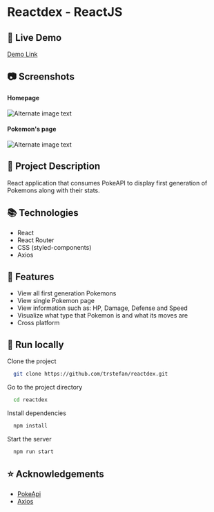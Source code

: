
# Reactdex - ReactJS

## :link:	Live Demo 

[Demo Link](https://trstefan.github.io/reactdex/#/)

## 📷 Screenshots

#### Homepage
![Alternate image text](https://i.ibb.co/SNJr7tq/reactdext-Front.png)

#### Pokemon's page
![Alternate image text](https://i.ibb.co/m4K4KZd/reactdex-Singe.png)

## 📝 Project Description

React application that consumes PokeAPI to display first generation of Pokemons along with their stats.

## 📚 Technologies

  - React
  - React Router
  - CSS (styled-components)
  - Axios

## 🎯 Features
  - View all first generation Pokemons
  - View single Pokemon page
  - View information such as: HP, Damage, Defense and Speed
  - Visualize what type that Pokemon is and what its moves are
  - Cross platform

## 🏃 Run locally

Clone the project

```bash
  git clone https://github.com/trstefan/reactdex.git
```

Go to the project directory

```bash
  cd reactdex
```

Install dependencies

```bash
  npm install
```

Start the server

```bash
  npm run start
```

## ⭐ Acknowledgements

 - [PokeApi](https://pokeapi.co/)
 - [Axios](https://www.npmjs.com/package/axios)

